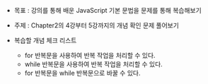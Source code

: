 - 목표 : 강의를 통해 배운 JavaScript 기본 문법을 문제를 통해 복습해보기

- 주제 : Chapter2의 4강부터 5강까지의 개념 확인 문제 풀어보기

- 복습할 개념 체크 리스트
    - for 반복문을 사용하여 반복 작업을 처리할 수 있다.
    - while 반복문을 사용하여 반복 작업을 처리할 수 있다.
    - for 반복문을 while 반복문으로 바꿀 수 있다.